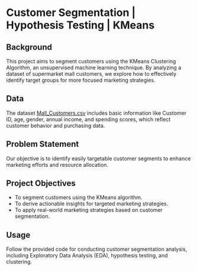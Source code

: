 # Customer Segmentation | Hypothesis Testing | KMeans

## Background
This project aims to segment customers using the KMeans Clustering Algorithm, an unsupervised machine learning technique. By analyzing a dataset of supermarket mall customers, we explore how to effectively identify target groups for more focused marketing strategies.

## Data
The dataset [Mall_Customers.csv](https://github.com/Mark-YuS/Customer_Segmentation/blob/main/Mall_Customers.csv) includes basic information like Customer ID, age, gender, annual income, and spending scores, which reflect customer behavior and purchasing data.

## Problem Statement
Our objective is to identify easily targetable customer segments to enhance marketing efforts and resource allocation.

## Project Objectives
- To segment customers using the KMeans algorithm.
- To derive actionable insights for targeted marketing strategies.
- To apply real-world marketing strategies based on customer segmentation.

## Usage
Follow the provided code for conducting customer segmentation analysis, including Exploratory Data Analysis (EDA), hypothesis testing, and clustering.
